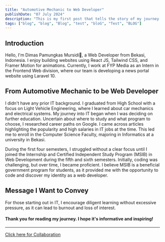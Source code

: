 ```yaml
---
title: "Automotive Mechanic to Web Developer"
publishDate: "07 July 2024"
description: "This is my first post that tells the story of my journey from automotive mechanic to junior web developer"
tags: ["blog", "blog", "Blog", "test", "bloG", "Test", "BLOG"]
---
```


## Introduction

<p>Hello, I'm Dimas Pamungkas Mursidi👋, a Web Developer from Bekasi, Indonesia. I enjoy building websites using React JS, Tailwind CSS, and Framer Motion for animations. Currently, I work at FYP Media as an Intern in the Frontend Web division, where our team is developing a news portal website using Laravel 10.</p>

## From Automotive Mechanic to be Web Developer

<p>I didn't have any prior IT background. I graduated from High School with a focus on Light Vehicle Engineering, where I learned about car mechanics and electrical systems. My journey into IT began when I was deciding on further education. Uncertain about where to study and what program to choose, I researched career paths on Google. I came across articles highlighting the popularity and high salaries in IT jobs at the time. This led me to enroll in the Computer Science Faculty, majoring in Informatics at a university in Bekasi.</p>
<p>During the first four semesters, I struggled without a clear focus until I joined the Internship and Certified Independent Study Program (MSIB) in Web Development during the fifth and sixth semesters. Initially, coding was challenging, but over time, I became proficient. I believe MSIB is a beneficial government program for students, as it provided me with the opportunity to code and discover my identity as a web developer.</p>

## Message I Want to Convey

<p>For those starting out in IT, I encourage diligent learning without excessive pressure, as it can lead to burnout and loss of interest.</p>

#### Thank you for reading my journey. I hope it's informative and inspiring!


---

[Click here for Collaboration](mailto:dimaspamungkas.m19@gmail.com)

